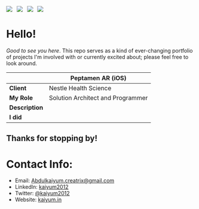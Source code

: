 <a href="http://kaiyum.in/downloads/Abdulkaiyum_Shaikh_web_resume.pdf" download><img src="https://img.shields.io/badge/Download-Resume-ff69b4.svg?style=for-the-badge&logo=codeigniter&logoColor=white"></a>&nbsp;&nbsp;&nbsp;<a href="mailto:abdulkaiyum.creatrix@gmail.com"><img src="https://img.shields.io/badge/Email-Abdulkaiyum-8056d5.svg?style=for-the-badge&logo=minutemailer&logoColor=white"></a>&nbsp;&nbsp;&nbsp;<a href="https://linkedin.com/in/kaiyum2012" target="_blank"><img src="https://img.shields.io/badge/linkedin-kaiyum2012-brightgreen.svg?style=for-the-badge&logo=linkedin&logoColor=white" ></a>&nbsp;&nbsp;&nbsp;<a href="https://twitter.com/kaiyum2012" target="_blank"><img src="https://img.shields.io/badge/twitter-kaiyum2012-blue.svg?style=for-the-badge&logo=twitter&logoColor=white"></a>

# Hello!
*Good to see you here*. This repo serves as a kind of ever-changing portfolio of projects I'm involved with or currently excited about; 
please feel free to look around.

|  | Peptamen AR (iOS) |
| ----------- | ----------- |
| **Client** | Nestle Health Science |
| **My Role** | Solution Architect and Programmer |
| **Description** |  |
| **I did** |  |

## Thanks for stopping by!

# Contact Info:

- Email: Abdulkaiyum.creatrix@gmail.com
- LinkedIn: [kaiyum2012](https://www.linkedin.com/in/kaiyum2012/)
- Twitter: [@kaiyum2012](https://twitter.com/kaiyum2012)
- Website: [kaiyum.in](https://www.kaiyum.in)
